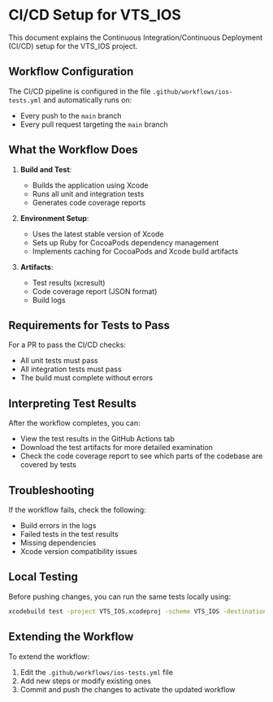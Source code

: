 # CI/CD Setup for VTS_IOS

This document explains the Continuous Integration/Continuous Deployment (CI/CD) setup for the VTS_IOS project.

## Workflow Configuration

The CI/CD pipeline is configured in the file `.github/workflows/ios-tests.yml` and automatically runs on:
- Every push to the `main` branch
- Every pull request targeting the `main` branch

## What the Workflow Does

1. **Build and Test**:
   - Builds the application using Xcode
   - Runs all unit and integration tests
   - Generates code coverage reports

2. **Environment Setup**:
   - Uses the latest stable version of Xcode
   - Sets up Ruby for CocoaPods dependency management
   - Implements caching for CocoaPods and Xcode build artifacts

3. **Artifacts**:
   - Test results (xcresult)
   - Code coverage report (JSON format)
   - Build logs

## Requirements for Tests to Pass

For a PR to pass the CI/CD checks:
- All unit tests must pass
- All integration tests must pass
- The build must complete without errors

## Interpreting Test Results

After the workflow completes, you can:
- View the test results in the GitHub Actions tab
- Download the test artifacts for more detailed examination
- Check the code coverage report to see which parts of the codebase are covered by tests

## Troubleshooting

If the workflow fails, check the following:
- Build errors in the logs
- Failed tests in the test results
- Missing dependencies
- Xcode version compatibility issues

## Local Testing

Before pushing changes, you can run the same tests locally using:

```bash
xcodebuild test -project VTS_IOS.xcodeproj -scheme VTS_IOS -destination "platform=iOS Simulator,name=iPhone 14,OS=latest" -enableCodeCoverage YES
```

## Extending the Workflow

To extend the workflow:
1. Edit the `.github/workflows/ios-tests.yml` file
2. Add new steps or modify existing ones
3. Commit and push the changes to activate the updated workflow
